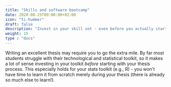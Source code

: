 ```yaml
---
title: "Skills and software bootcamp"
date: 2020-08-25T09:00:00+02:00
icon: "ti-hummer"
draft: false
description: "Invest in your skill set - even before you actually start working on your thesis"
weight: 15
type : "docs"
---
```


Writing an excellent thesis may require you to go the extra mile. By far most students struggle with their technological and statistical toolkit, so it makes a lot of sense investing in your toolkit *before* starting with your thesis process. This especially holds for your stats toolkit (e.g., R) - you won't have time to learn it from scratch merely during your thesis (there is already so much else to learn!).
